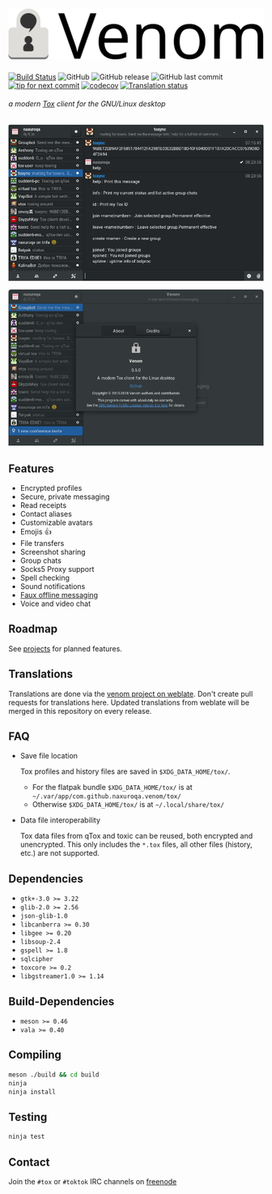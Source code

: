 ![Venom](.github/banner/venom.svg)
=====

[![Build Status](https://travis-ci.org/naxuroqa/Venom.png?branch=develop)](https://travis-ci.org/naxuroqa/Venom)
![GitHub](https://img.shields.io/github/license/naxuroqa/venom.svg)
![GitHub release](https://img.shields.io/github/release/naxuroqa/venom.svg)
![GitHub last commit](https://img.shields.io/github/last-commit/naxuroqa/venom.svg)
[![tip for next commit](http://tip4commit.com/projects/634.svg)](http://tip4commit.com/projects/634)
[![codecov](https://codecov.io/gh/naxuroqa/Venom/branch/develop/graph/badge.svg)](https://codecov.io/gh/naxuroqa/Venom)
[![Translation status](https://hosted.weblate.org/widgets/venom/-/translations/svg-badge.svg)](https://hosted.weblate.org/engage/venom/?utm_source=widget)

###### a modern [Tox](https://github.com/TokTok/c-toxcore) client for the GNU/Linux desktop

![screenshot1](.github/screenshots/screenshot1.png)

![screenshot2](.github/screenshots/screenshot2.png)

Features
--------

* Encrypted profiles
* Secure, private messaging
* Read receipts
* Contact aliases
* Customizable avatars
* Emojis 👍
* File transfers
* Screenshot sharing
* Group chats
* Socks5 Proxy support
* Spell checking
* Sound notifications
* [Faux offline messaging](https://wiki.tox.chat/users/offline_messaging)
* Voice and video chat

Roadmap
-------

See [projects](https://github.com/naxuroqa/Venom/projects) for planned features.

Translations
------------

Translations are done via the [venom project on weblate](https://hosted.weblate.org/projects/venom/translations/).
Don't create pull requests for translations here. Updated translations from weblate will be merged in this repository on every release.

FAQ
---

* Save file location

  Tox profiles and history files are saved in `$XDG_DATA_HOME/tox/`.
   * For the flatpak bundle `$XDG_DATA_HOME/tox/` is at `~/.var/app/com.github.naxuroqa.venom/tox/`
   * Otherwise `$XDG_DATA_HOME/tox/` is at `~/.local/share/tox/`

* Data file interoperability

  Tox data files from qTox and toxic can be reused, both encrypted and unencrypted.
  This only includes the `*.tox` files, all other files (history, etc.) are not supported.

Dependencies
------------

* `gtk+-3.0 >= 3.22`
* `glib-2.0 >= 2.56`
* `json-glib-1.0`
* `libcanberra >= 0.30`
* `libgee >= 0.20`
* `libsoup-2.4`
* `gspell >= 1.8`
* `sqlcipher`
* `toxcore >= 0.2`
* `libgstreamer1.0 >= 1.14`

Build-Dependencies
------------------
* `meson >= 0.46`
* `vala >= 0.40`

Compiling
---------
```bash
meson ./build && cd build
ninja
ninja install
```

Testing
-------
```bash
ninja test
```

Contact
-------

Join the `#tox` or `#toktok` IRC channels on [freenode](https://freenode.net/)
